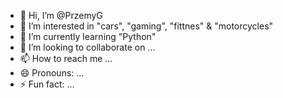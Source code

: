 - 👋 Hi, I’m @PrzemyG
- 👀 I’m interested in "cars", "gaming", "fittnes" & "motorcycles"
- 🌱 I’m currently learning "Python"
- 💞️ I’m looking to collaborate on ...
- 📫 How to reach me ...
- 😄 Pronouns: ...
- ⚡ Fun fact: ...

<!---
PrzemyG/PrzemyG is a ✨ special ✨ repository because its `README.md` (this file) appears on your GitHub profile.
You can click the Preview link to take a look at your changes.
--->
